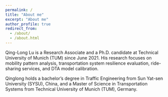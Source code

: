 ```yaml
---
permalink: /
title: "About me"
excerpt: "About me"
author_profile: true
redirect_from: 
  - /about/
  - /about.html
---
```


Qing-Long Lu is a Research Associate and a Ph.D. candidate at Technical University of Munich (TUM) since June 2021. His research focuses on mobility pattern analysis, transportation system resilience evaluation, ride-sharing services, and DTA model calibration.

Qinglong holds a bachelor’s degree in Traffic Engineering from Sun Yat-sen University (SYSU), China, and a Master of Science in Transportation Systems from Technical University of Munich (TUM), Germany.
